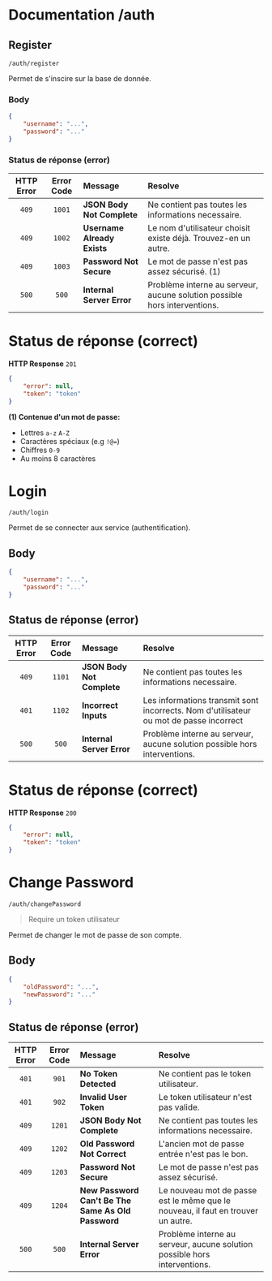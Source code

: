 # Documentation /auth

## Register
```
/auth/register
```
Permet de s'inscire sur la base de donnée.

### Body
```json
{
    "username": "...",
    "password": "..."
}
```

### Status de réponse (error)
| HTTP Error | Error Code | Message | Resolve |
| :--: | :--------: | :----- | :----- |
| `409` | `1001` | **JSON Body Not Complete** | Ne contient pas toutes les informations necessaire. |
| `409` | `1002` | **Username Already Exists** | Le nom d'utilisateur choisit existe déjà. Trouvez-en un autre. |
| `409` | `1003` | **Password Not Secure** | Le mot de passe n'est pas assez sécurisé. (1) |
| `500` | `500` | **Internal Server Error** | Problème interne au serveur, aucune solution possible hors interventions. |

# Status de réponse (correct)
**HTTP Response** `201`
```json
{
    "error": null,
    "token": "token"
}
```


**(1) Contenue d'un mot de passe:**
- Lettres `a-z` `A-Z`
- Caractères spéciaux (e.g `!@=`)
- Chiffres `0-9`
- Au moins 8 caractères



# Login
```
/auth/login
```
Permet de se connecter aux service (authentification).

## Body
```json
{
    "username": "...",
    "password": "..."
}
```

## Status de réponse (error)
| HTTP Error |  Error Code | Message | Resolve |
| :---: | :--------: | :----- | :----- |
| `409` |`1101` | **JSON Body Not Complete** | Ne contient pas toutes les informations necessaire. |
| `401` | `1102` | **Incorrect Inputs** | Les informations transmit sont incorrects. Nom d'utilisateur ou mot de passe incorrect |
| `500` | `500` | **Internal Server Error** | Problème interne au serveur, aucune solution possible hors interventions. |

# Status de réponse (correct)
**HTTP Response** `200`
```json
{
    "error": null,
    "token": "token"
}
```

# Change Password
```
/auth/changePassword
```
> Require un token utilisateur

Permet de changer le mot de passe de son compte.

## Body
```json
{
    "oldPassword": "...",
    "newPassword": "..."
}
```

## Status de réponse (error)

| HTTP Error |  Error Code | Message | Resolve |
| :---: | :--------: | :----- | :----- |
| `401` |`901` | **No Token Detected** | Ne contient pas le token utilisateur. |
| `401` | `902` | **Invalid User Token** | Le token utilisateur n'est pas valide. |
| `409` | `1201` | **JSON Body Not Complete** | Ne contient pas toutes les informations necessaire. |
| `409` | `1202` | **Old Password Not Correct** | L'ancien mot de passe entrée n'est pas le bon. |
| `409` | `1203` | **Password Not Secure** | Le mot de passe n'est pas assez sécurisé. |
| `409` | `1204` | **New Password Can't Be The Same As Old Password** | Le nouveau mot de passe est le même que le nouveau, il faut en trouver un autre. |
| `500` | `500` | **Internal Server Error** | Problème interne au serveur, aucune solution possible hors interventions. |